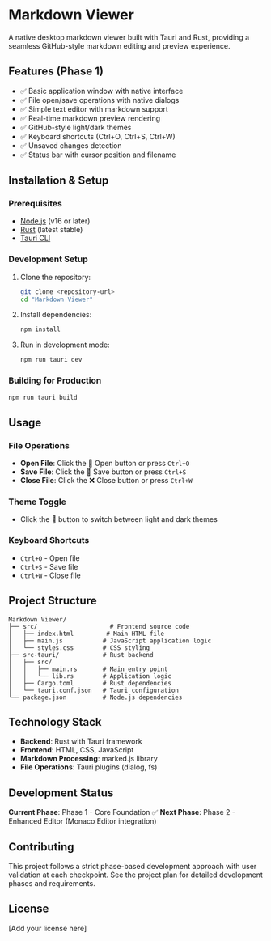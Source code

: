 # Markdown Viewer

A native desktop markdown viewer built with Tauri and Rust, providing a seamless GitHub-style markdown editing and preview experience.

## Features (Phase 1)

- ✅ Basic application window with native interface
- ✅ File open/save operations with native dialogs
- ✅ Simple text editor with markdown support
- ✅ Real-time markdown preview rendering
- ✅ GitHub-style light/dark themes
- ✅ Keyboard shortcuts (Ctrl+O, Ctrl+S, Ctrl+W)
- ✅ Unsaved changes detection
- ✅ Status bar with cursor position and filename

## Installation & Setup

### Prerequisites

- [Node.js](https://nodejs.org/) (v16 or later)
- [Rust](https://rustup.rs/) (latest stable)
- [Tauri CLI](https://tauri.app/v1/guides/getting-started/prerequisites)

### Development Setup

1. Clone the repository:
   ```bash
   git clone <repository-url>
   cd "Markdown Viewer"
   ```

2. Install dependencies:
   ```bash
   npm install
   ```

3. Run in development mode:
   ```bash
   npm run tauri dev
   ```

### Building for Production

```bash
npm run tauri build
```

## Usage

### File Operations
- **Open File**: Click the 📁 Open button or press `Ctrl+O`
- **Save File**: Click the 💾 Save button or press `Ctrl+S`
- **Close File**: Click the ❌ Close button or press `Ctrl+W`

### Theme Toggle
- Click the 🌙 button to switch between light and dark themes

### Keyboard Shortcuts
- `Ctrl+O` - Open file
- `Ctrl+S` - Save file
- `Ctrl+W` - Close file

## Project Structure

```
Markdown Viewer/
├── src/                    # Frontend source code
│   ├── index.html         # Main HTML file
│   ├── main.js           # JavaScript application logic
│   └── styles.css        # CSS styling
├── src-tauri/            # Rust backend
│   ├── src/
│   │   ├── main.rs       # Main entry point
│   │   └── lib.rs        # Application logic
│   ├── Cargo.toml        # Rust dependencies
│   └── tauri.conf.json   # Tauri configuration
└── package.json          # Node.js dependencies
```

## Technology Stack

- **Backend**: Rust with Tauri framework
- **Frontend**: HTML, CSS, JavaScript
- **Markdown Processing**: marked.js library
- **File Operations**: Tauri plugins (dialog, fs)

## Development Status

**Current Phase**: Phase 1 - Core Foundation ✅
**Next Phase**: Phase 2 - Enhanced Editor (Monaco Editor integration)

## Contributing

This project follows a strict phase-based development approach with user validation at each checkpoint. See the project plan for detailed development phases and requirements.

## License

[Add your license here]